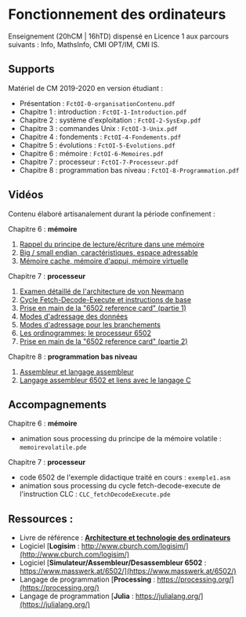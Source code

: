 # Fonctionnement des ordinateurs
Enseignement (20hCM | 16hTD) dispensé en Licence 1 aux parcours suivants : Info, MathsInfo, CMI OPT/IM, CMI IS.

## Supports
Matériel de CM 2019-2020 en version étudiant :

- Présentation : `FctOI-0-organisationContenu.pdf`
- Chapitre 1 : introduction : `FctOI-1-Introduction.pdf`
- Chapitre 2 : système d'exploitation : `FctOI-2-SysExp.pdf`
- Chapitre 3 : commandes Unix : `FctOI-3-Unix.pdf`
- Chapitre 4 : fondements : `FctOI-4-Fondements.pdf`
- Chapitre 5 : évolutions : `FctOI-5-Evolutions.pdf`
- Chapitre 6 : mémoire : `FctOI-6-Memoires.pdf`
- Chapitre 7 : processeur : `FctOI-7-Processeur.pdf`
- Chapitre 8 : programmation bas niveau : `FctOI-8-Programmation.pdf`

## Vidéos
Contenu élaboré artisanalement durant la période confinement :

Chapitre 6 : **mémoire**
1. [Rappel du principe de lecture/écriture dans une mémoire](https://mediaserver.univ-nantes.fr/videos/l1-cm-x12i020-video-1/)
2. [Big / small endian, caractéristiques, espace adressable](https://mediaserver.univ-nantes.fr/videos/l1-cm-x12i020-video-2/)
3. [Mémoire cache, mémoire d'appui, mémoire virtuelle](https://mediaserver.univ-nantes.fr/videos/l1-cm-x12i020-video-3/)

Chapitre 7 : **processeur**
1. [Examen détaillé de l'architecture de von Newmann](https://mediaserver.univ-nantes.fr/videos/l1-cm-x12i020-video-4/)
2. [Cycle Fetch-Decode-Execute et instructions de base](https://mediaserver.univ-nantes.fr/videos/l1-cm-x12i020-video-5/)
3. [Prise en main de la "6502 reference card" (partie 1)](https://mediaserver.univ-nantes.fr/videos/l1-cm-x12i020-video-6/)
4. [Modes d'adressage des données](https://mediaserver.univ-nantes.fr/videos/l1-cm-x12i020-video-7/)
5. [Modes d'adressage pour les branchements](https://mediaserver.univ-nantes.fr/videos/l1-cm-x12i020-video-8/)
6. [Les ordinogrammes; le processeur 6502](https://mediaserver.univ-nantes.fr/videos/l1-cm-x12i020-video-9/)
7. [Prise en main de la "6502 reference card" (partie 2)](https://mediaserver.univ-nantes.fr/videos/l1-cm-x12i020-video-10/)

Chapitre 8 : **programmation bas niveau**
1. [Assembleur et langage assembleur](https://mediaserver.univ-nantes.fr/videos/l1-cm-x12i020-video-11/)
2. [Langage assembleur 6502 et liens avec le langage C](https://mediaserver.univ-nantes.fr/videos/l1-cm-x12i020-video-12/)

## Accompagnements
Chapitre 6 : **mémoire**
- animation sous processing du principe de la mémoire volatile : `memoirevolatile.pde`

Chapitre 7 : **processeur**
- code 6502 de l'exemple didactique traité en cours : `exemple1.asm`
- animation sous processing du cycle fetch-decode-execute de l'instruction CLC : `CLC_fetchDecodeExecute.pde`

## Ressources : 
- Livre de référence : [**Architecture et technologie des ordinateurs**](https://nantilus.univ-nantes.fr/vufind/Record/PPN233018999)
- Logiciel [**Logisim** : http://www.cburch.com/logisim/](http://www.cburch.com/logisim/)
- Logiciel [**Simulateur/Assembleur/Desassembleur 6502** : https://www.masswerk.at/6502/](https://www.masswerk.at/6502/)
- Langage de programmation [**Processing** : https://processing.org/](https://processing.org/)
- Langage de programmation [**Julia** : https://julialang.org/](https://julialang.org/)
